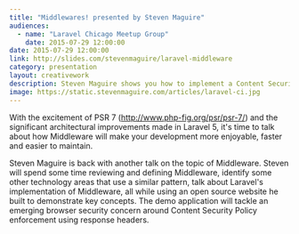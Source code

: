 ```yaml
---
title: "Middlewares! presented by Steven Maguire"
audiences:
  - name: "Laravel Chicago Meetup Group"
    date: 2015-07-29 12:00:00
date: 2015-07-29 12:00:00
link: http://slides.com/stevenmaguire/laravel-middleware
category: presentation
layout: creativework
description: Steven Maguire shows you how to implement a Content Security Policy middleware within Laravel applications
image: https://static.stevenmaguire.com/articles/laravel-ci.jpg
---
```


With the excitement of PSR 7 (http://www.php-fig.org/psr/psr-7/) and the significant architectural improvements made in Laravel 5, it's time to talk about how Middleware will make your development more enjoyable, faster and easier to maintain.

Steven Maguire is back with another talk on the topic of Middleware. Steven will spend some time reviewing and defining Middleware, identify some other technology areas that use a similar pattern, talk about Laravel's implementation of Middleware, all while using an open source website he built to demonstrate key concepts. The demo application will tackle an emerging browser security concern around Content Security Policy enforcement using response headers.
